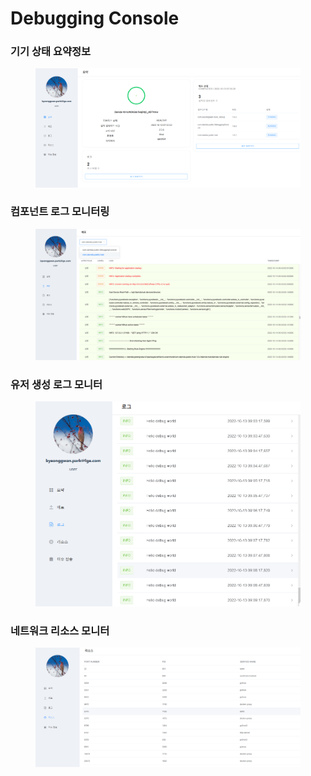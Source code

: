 # Debugging Console

### 기기 상태 요약정보

<figure><img src="../../.gitbook/assets/image (4) (1).png" alt=""><figcaption></figcaption></figure>

### 컴포넌트 로그 모니터링

<figure><img src="../../.gitbook/assets/image.png" alt=""><figcaption></figcaption></figure>

### 유저 생성 로그 모니터

<figure><img src="../../.gitbook/assets/image (7) (2) (1).png" alt=""><figcaption></figcaption></figure>

### 네트워크 리소스 모니터

<figure><img src="../../.gitbook/assets/image (6) (2).png" alt=""><figcaption></figcaption></figure>

